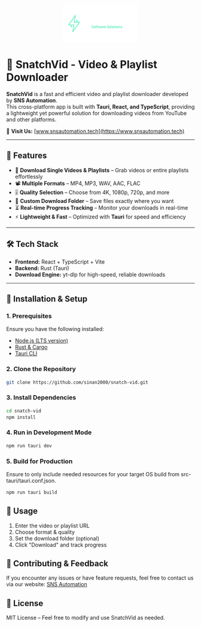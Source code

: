 <p align="center">
  <img src="assets/sns-automation-logo.svg" alt="SNS Automation" width="200">
</p>

# 🚀 SnatchVid - Video & Playlist Downloader  

**SnatchVid** is a fast and efficient video and playlist downloader developed by **SNS Automation**.  
This cross-platform app is built with **Tauri, React, and TypeScript**, providing a lightweight yet powerful solution for downloading videos from YouTube and other platforms.

🔗 **Visit Us:** [www.snsautomation.tech](https://www.snsautomation.tech)

---

## 🌟 Features  

- 🎥 **Download Single Videos & Playlists** – Grab videos or entire playlists effortlessly  
- 📽️ **Multiple Formats** – MP4, MP3, WAV, AAC, FLAC  
- 🎚️ **Quality Selection** – Choose from 4K, 1080p, 720p, and more  
- 📂 **Custom Download Folder** – Save files exactly where you want  
- ⏳ **Real-time Progress Tracking** – Monitor your downloads in real-time  
- ⚡ **Lightweight & Fast** – Optimized with **Tauri** for speed and efficiency  

---

## 🛠️ Tech Stack  

- **Frontend:** React + TypeScript + Vite  
- **Backend:** Rust (Tauri)  
- **Download Engine:** yt-dlp for high-speed, reliable downloads  

---

## 🚀 Installation & Setup  

### 1️. Prerequisites  
Ensure you have the following installed:  

- [Node.js (LTS version)](https://nodejs.org/)  
- [Rust & Cargo](https://www.rust-lang.org/)  
- [Tauri CLI](https://tauri.app/)  

### 2️. Clone the Repository  
```sh
git clone https://github.com/sinan2000/snatch-vid.git
```

### 3. Install Dependencies
```sh
cd snatch-vid
npm install
```

### 4. Run in Development Mode
```sh
npm run tauri dev
```

### 5. Build for Production
Ensure to only include needed resources for your target OS build from src-tauri/tauri.conf.json.
```sh
npm run tauri build
```

## 📖 Usage

1. Enter the video or playlist URL
2. Choose format & quality
3. Set the download folder (optional)
4. Click "Download" and track progress

## 🤝 Contributing & Feedback
If you encounter any issues or have feature requests, feel free to contact us via our website: [SNS Automation](https://www.snsautomation.tech)

## 📜 License
MIT License – Feel free to modify and use SnatchVid as needed.

